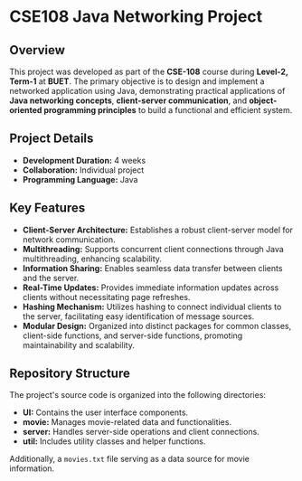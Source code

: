 # CSE108 Java Networking Project

## Overview
This project was developed as part of the **CSE-108** course during **Level-2, Term-1** at **BUET**. The primary objective is to design and implement a networked application using Java, demonstrating practical applications of **Java networking concepts**, **client-server communication**, and **object-oriented programming principles** to build a functional and efficient system.

## Project Details
- **Development Duration:** 4 weeks
- **Collaboration:** Individual project
- **Programming Language:** Java

## Key Features
- **Client-Server Architecture:** Establishes a robust client-server model for network communication.
- **Multithreading:** Supports concurrent client connections through Java multithreading, enhancing scalability.
- **Information Sharing:** Enables seamless data transfer between clients and the server.
- **Real-Time Updates:** Provides immediate information updates across clients without necessitating page refreshes.
- **Hashing Mechanism:** Utilizes hashing to connect individual clients to the server, facilitating easy identification of message sources.
- **Modular Design:** Organized into distinct packages for common classes, client-side functions, and server-side functions, promoting maintainability and scalability.

## Repository Structure
The project's source code is organized into the following directories:
- **UI:** Contains the user interface components.
- **movie:** Manages movie-related data and functionalities.
- **server:** Handles server-side operations and client connections.
- **util:** Includes utility classes and helper functions.

Additionally, a `movies.txt` file serving as a data source for movie information.
